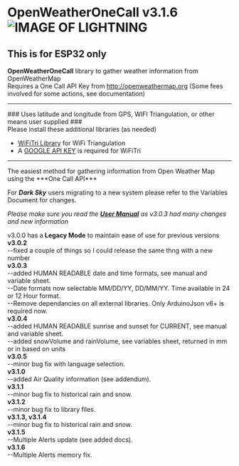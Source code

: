 # OpenWeatherOneCall v3.1.6   ![IMAGE OF LIGHTNING](https://github.com/JHershey69/OpenWeatherOneCall/blob/master/images/lightning.jpg)
## This is for ESP32 only 

**OpenWeatherOneCall** library to gather weather information from OpenWeatherMap
<br>Requires a One Call API Key from http://openweathermap.org (Some fees involved for some actions, see documentation)<br>
<hr>
### Uses latitude and longitude from GPS, WIFI Triangulation, or other means user supplied ###
<br>
Please install these additional libraries (as needed) 

- [WiFiTri Library](https://www.github.com/jhershey69/WiFiTri) for WiFi Triangulation
- A [GOOGLE API KEY](https://developers.google.com/maps/documentation/javascript/get-api-key) is required for WiFiTri
<hr>
The easiest method for gathering information from Open Weather Map using the ***One Call API***

For ***Dark Sky*** users migrating to a new system please refer to the Variables Document for changes.

*Please make sure you read the [**User Manual**](https://github.com/JHershey69/OpenWeatherOneCall/blob/master/docs/OpenWeatherOneCall%20Manual%20v3.0.4.pdf) as v3.0.3 had many changes and new information*

v3.0.0 has a **Legacy Mode** to maintain ease of use for previous versions
<br>**v3.0.2** 
<br>--fixed a couple of things so I could release the same thng with a new number
<br>**v3.0.3** 
<br>--added HUMAN READABLE date and time formats, see manual and variable sheet.
<br>--Date formats now selectable MM/DD/YY, DD/MM/YY. Time available in 24 or 12 Hour format.
<br>--Remove dependancies on all external libraries. Only ArduinoJson v6+ is required now.
<br>**v3.0.4** 
<br>--added HUMAN READABLE sunrise and sunset for CURRENT, see manual and variable sheet.
<br>--added snowVolume and rainVolume, see variables sheet, returned in mm or in based on units
<br>**v3.0.5** 
<br>--minor bug fix with language selection.
<br>**v3.1.0** 
<br>--added Air Quality information (see addendum).
<br>**v3.1.1** 
<br>--minor bug fix to historical rain and snow.
<br>**v3.1.2** 
<br>--minor bug fix to library files.
<br>**v3.1.3, v3.1.4** 
<br>--minor bug fix to historical rain and snow.
<br>**v3.1.5** 
<br>--Multiple Alerts update (see added docs).
<br>**v3.1.6** 
<br>--Multiple Alerts memory fix.
